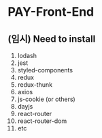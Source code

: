 # PAY-Front-End

## (임시) Need to install
1. lodash
2. jest
3. styled-components
4. redux
5. redux-thunk
6. axios
7. js-cookie (or others)
8. dayjs
9. react-router
10. react-router-dom
11. etc